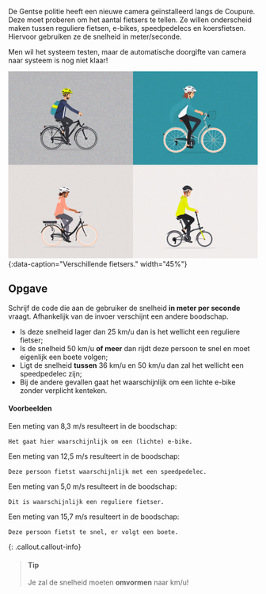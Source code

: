 De Gentse politie heeft een nieuwe camera geïnstalleerd langs de Coupure. Deze moet proberen om het aantal fietsers te tellen. Ze willen onderscheid maken tussen reguliere fietsen, e-bikes, speedpedelecs en koersfietsen. Hiervoor gebruiken ze de snelheid in meter/seconde. 

Men wil het systeem testen, maar de automatische doorgifte van camera naar systeem is nog niet klaar!

![Verschillende fietsers.](media/bike.gif "Verschillende fietsers."){:data-caption="Verschillende fietsers." width="45%"}

## Opgave

Schrijf de code die aan de gebruiker de snelheid **in meter per seconde** vraagt. Afhankelijk van de invoer verschijnt een andere boodschap.

- Is deze snelheid lager dan 25 km/u dan is het wellicht een reguliere fietser;
- Is de snelheid 50 km/u **of meer** dan rijdt deze persoon te snel en moet eigenlijk een boete volgen;
- Ligt de snelheid **tussen** 36 km/u en 50 km/u dan zal het wellicht een speedpedelec zijn;
- Bij de andere gevallen gaat het waarschijnlijk om een lichte e-bike zonder verplicht kenteken.

#### Voorbeelden
Een meting van 8,3 m/s resulteert in de boodschap:
```
Het gaat hier waarschijnlijk om een (lichte) e-bike.
```

Een meting van 12,5 m/s resulteert in de boodschap:
```
Deze persoon fietst waarschijnlijk met een speedpedelec.
```

Een meting van 5,0 m/s resulteert in de boodschap:
```
Dit is waarschijnlijk een reguliere fietser.
```

Een meting van 15,7 m/s resulteert in de boodschap:
```
Deze persoon fietst te snel, er volgt een boete.
```

{: .callout.callout-info}
> #### Tip
> Je zal de snelheid moeten **omvormen** naar km/u!